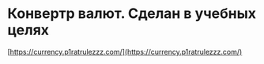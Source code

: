 # Конвертр валют. Сделан в учебных целях

[https://currency.p1ratrulezzz.com/](https://currency.p1ratrulezzz.com/)
